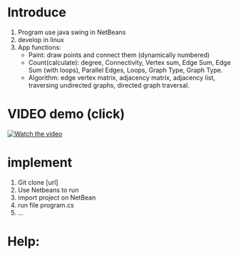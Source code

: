 # Introduce
  1. Program use java swing in NetBeans
  2. develop in linux
  3. App functions:
     - Paint: draw points and connect them (dynamically numbered)
     - Count(calculate): degree, Connectivity, Vertex sum, Edge Sum, Edge Sum (with loops), Parallel Edges, Loops, Graph Type, Graph Type.
     - Algorithm: edge vertex matrix, adjacency matrix, adjacency list, traversing undirected graphs, directed graph traversal.
# VIDEO demo (click)
  [![Watch the video](https://github.com/user-attachments/assets/80ad3fdc-beda-4553-83fe-0e0845396917)](https://drive.google.com/file/d/1HzqwIcXwFofuQm2u9nofj8wgJ_KpBbiN/view?usp=drive_link)
# implement
  1. Git clone [url]
  2. Use Netbeans to run
  3. import project on NetBean
  4. run file program.cs
  5. ...
# Help: 
  
